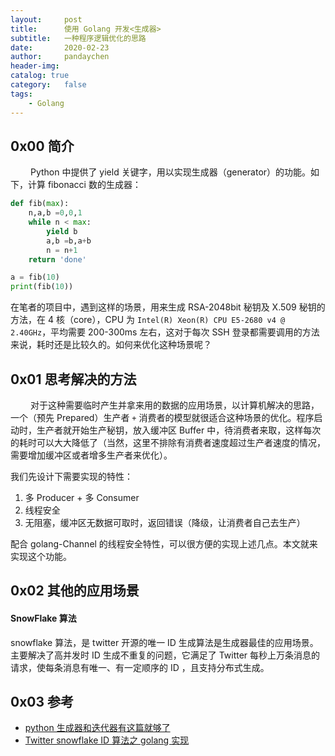 ```yaml
---
layout:     post
title:      使用 Golang 开发<生成器>
subtitle:   一种程序逻辑优化的思路
date:       2020-02-23
author:     pandaychen
header-img:
catalog: true
category:   false
tags:
    - Golang
---
```



##  0x00    简介
&emsp;&emsp; Python 中提供了 yield 关键字，用以实现生成器（generator）的功能。如下，计算 fibonacci 数的生成器：
```python
def fib(max):
    n,a,b =0,0,1
    while n < max:
        yield b
        a,b =b,a+b
        n = n+1
    return 'done'

a = fib(10)
print(fib(10))
```

在笔者的项目中，遇到这样的场景，用来生成 RSA-2048bit 秘钥及 X.509 秘钥的方法，在 4 核（core），CPU 为 `Intel(R) Xeon(R) CPU E5-2680 v4 @ 2.40GHz`，平均需要 200-300ms 左右，这对于每次 SSH 登录都需要调用的方法来说，耗时还是比较久的。如何来优化这种场景呢？

##  0x01    思考解决的方法
&emsp;&emsp; 对于这种需要临时产生并拿来用的数据的应用场景，以计算机解决的思路，一个（预先 Prepared）生产者 `+` 消费者的模型就很适合这种场景的优化。程序启动时，生产者就开始生产秘钥，放入缓冲区 Buffer 中，待消费者来取，这样每次的耗时可以大大降低了（当然，这里不排除有消费者速度超过生产者速度的情况，需要增加缓冲区或者增多生产者来优化）。

我们先设计下需要实现的特性：
1.  多 Producer + 多 Consumer
2.  线程安全
3.  无阻塞，缓冲区无数据可取时，返回错误（降级，让消费者自己去生产）

配合 golang-Channel 的线程安全特性，可以很方便的实现上述几点。本文就来实现这个功能。

##	0x02    其他的应用场景

####	SnowFlake 算法
snowflake 算法，是 twitter 开源的唯一 ID 生成算法是生成器最佳的应用场景。主要解决了高并发时 ID 生成不重复的问题，它满足了 Twitter 每秒上万条消息的请求，使每条消息有唯一、有一定顺序的 ID ，且支持分布式生成。


##	0x03    参考
-   [python 生成器和迭代器有这篇就够了](https://www.cnblogs.com/wj-1314/p/8490822.html)
-	[Twitter snowflake ID 算法之 golang 实现](https://segmentfault.com/a/1190000013831352)
